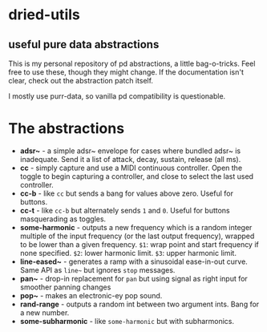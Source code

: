 
dried-utils
====

useful pure data abstractions
----

This is my personal repository of pd abstractions, a little bag-o-tricks. Feel free to use these, though they might change. If the documentation isn't clear, check out the abstraction patch itself.

I mostly use purr-data, so vanilla pd compatibility is questionable.

# The abstractions

- **adsr~** - a simple adsr~ envelope for cases where bundled adsr~ is inadequate. Send it a list of attack, decay, sustain, release (all ms).
- **cc** - simply capture and use a MIDI continuous controller. Open the toggle to begin capturing a controller, and close to select the last used controller.
- **cc-b** - like `cc` but sends a bang for values above zero. Useful for buttons.
- **cc-t** - like `cc-b` but alternately sends `1` and `0`. Useful for buttons masquerading as toggles.
- **some-harmonic** - outputs a new frequency which is a random integer multiple of the input frequency (or the last output frequency), wrapped to be lower than a given frequency. `$1`: wrap point and start frequency if none specified. `$2`: lower harmonic limit. `$3`: upper harmonic limit.
- **line-eased~** - generates a ramp with a sinusoidal ease-in-out curve. Same API as `line~` but ignores `stop` messages.
- **pan~** - drop-in replacement for `pan` but using signal as right input for smoother panning changes
- **pop~** - makes an electronic-ey pop sound.
- **rand-range** - outputs a random int between two argument ints. Bang for a new number.
- **some-subharmonic** - like `some-harmonic` but with subharmonics.
